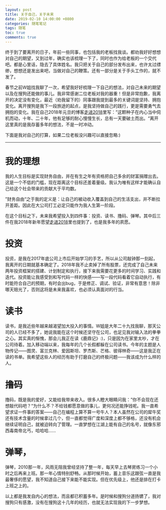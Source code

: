 ```yaml
---
layout: post
title: 关于自己，关于未来
date: 2019-02-10 14:00:00 +0800
categories: 随笔笔记
tags: 随笔
toc: true
comments: true
---
```


终于到了要离开的日子，年前一些同事，也包括我的老板找我谈。都劝我好好想想对自己的期望，又到过年，确实也该梳理一下了，同时也作为给老板的一个交代吧。都是心里话，隐去了具体姓名。我只把关于自己的部分发布出来，也许太过缥缈，想想还是发出来吧，当做对自己的鞭策。还有一部分是关于手头工作的，就不发了。

<!-- more -->

春节之前W姐找我聊了一次，希望我好好梳理一下自己的想法，对自己未来的期望以及在搜狗还能做的事儿。我非常感谢二位老板对我的器重！但是非常抱歉，我离开的决定没有变化，最近（劝我留下的）同事跟我提到最多的关键词是坚持、拥抱变化。离开搜狗是我下一段旅途的起点，是我坚持做自己的践行，更是需要勇气去拥抱的变化。我在自己2018年元旦的博客[走进2018](/2018/01/01/2018/0101HappyNewYear/)里写：”这颗种子在内心当中伺机而动，十年、二十年，他有足够的耐心慢慢生长，总有一天要破土而出。“离开这里真的是我存蓄多年的想法，不是一时冲动。

下面是我对自己的打算，如果二位老板没兴趣可以直接忽略:)

----
# 我的理想
我的人生目标是实现财务自由，并在有生之年有资格把自己多余的财富捐赠出去。这是一个不低的门槛，现在距离这个目标还差着量级。我认为唯有这样才能确认自己给这个社会带来的贡献大于平均数。

”财务自由“之于我的定义是：让自己的被动收入覆盖到自己的生活支出，并不断拉开差距。因此在大公司打工必定只能作为我人生第一阶段。

在这个目标之下，未来我希望投入到四件事：投资、读书、撸码、弹琴。其中后三件在我2018年新年愿望[走进2018](/2018/01/01/2018/0101HappyNewYear/)里也提到了，也是我多年的夙愿。

# 投资
投资，是我在2017年底公司上市后开始学习的手艺，所以从公司敲钟那一刻起，我离开的日期就基本确定了。2018年我不止卖掉了所有股票，还完成了自己未来两年投资框架的搭建、计划制定和执行，接下来我需要花更多的时间学习、实践和迭代。投资能让我感受到和写代码一样的快感——写一段代码看着它自动执行，有时能符合自己的预期，有时会出bug，于是修正、调试、验证，非常有意思！除非哪天赔光了，否则这将是未来我喜欢，也必须认真面对的行当。

# 读书
读书，是我近些年越来越渴望加大投入的事情。W姐是大年二十九找我聊，那天公司的人已经不多了，她说我能在这个时候还坚守在公司，也足见我对输入法的拳拳之心。其实真的惭愧，那会儿我正在读《鹿鼎记》:)，只是因为在家里太吵，才在公司待着。加入移动端以来，我每年的几个长假都躲在公司读书。今年的主题是人物传记——图灵、富兰克林、爱因斯坦、罗杰斯、芒格、彼得林奇——这是我正在读的书单。我希望这些人的经历有助于打磨自己的终极问题——我该成为什么样的人。

# 撸码
撸码，既是我的爱好，又能给我带来收入。很多人瞪大眼睛问我：”你不会现在还想敲代码吧？“为什么不？不给钱都愿意做的事儿，更何况还能挣钱呢。我一直希望求证一件事的答案——自己在编程上算不算一号牛人？本人虽然在公司的犀牛奖还有技术含量的时候拿过几个，但一直都觉得广度和深度上都不够格，还没有机会继续证明自己，就被迫转向了管理。一直梦想在江湖上能有自己的名号，就像东邪西毒南帝北丐，哈哈哈……

# 弹琴，
弹琴，2010那一年，风雨无阻我曾经坚持了整一年，每天早上去琴房练习一个小时之后再来上班。那一年心情特别舒畅。从那时候开始，蓄上音乐这跟弦一直是我最奢侈的愿望，我不知道自己接下来能不能实现。但在优先级上，他还是排在打卡上班之上的。

以上都是我发自内心的想法，而且都已积蓄多年。是时候和搜狗分道扬镳了，我对搜狗只有感激，没有在搜狗这十几年的经历，也就无法实现我的下一步梦想。
